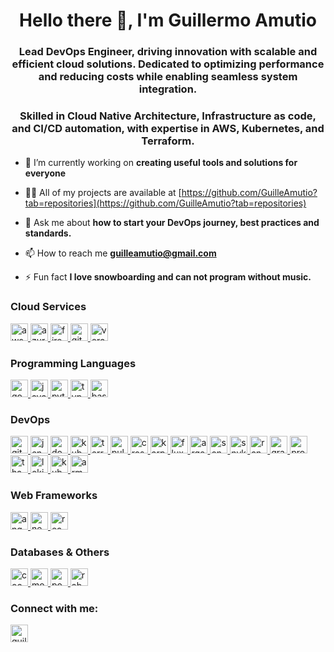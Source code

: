 
<div id="toc">
  <ul align="center" style="list-style: none">
    <summary>
      <h1>
        Hello there 👋, I'm Guillermo Amutio
      </h1>
    </summary>
  </ul>
</div>

<h3 align="center">Lead DevOps Engineer, driving innovation with scalable and efficient cloud solutions. Dedicated to optimizing performance and reducing costs while enabling seamless system integration.</h3>

<h3 align="center">Skilled in Cloud Native Architecture, Infrastructure as code, and CI/CD automation, with expertise in AWS, Kubernetes, and Terraform. </h3>

- 🔭 I’m currently working on **creating useful tools and solutions for everyone**

- 👨‍💻 All of my projects are available at [https://github.com/GuilleAmutio?tab=repositories](https://github.com/GuilleAmutio?tab=repositories)

- 💬 Ask me about **how to start your DevOps journey, best practices and standards.**

- 📫 How to reach me **guilleamutio@gmail.com**

- ⚡ Fun fact **I love snowboarding and can not program without music.**

<h3>Cloud Services</h3>
<p align="left">
  <a href="https://aws.amazon.com" target="_blank" rel="noreferrer">
    <img src="https://img.shields.io/badge/AWS-%23FF9900.svg?style=for-the-badge&logo=amazon-aws&logoColor=white" alt="aws" height="28"/>
  </a>
  <a href="https://azure.microsoft.com/en-in/" target="_blank" rel="noreferrer">
    <img src="https://img.shields.io/badge/azure-%230072C6.svg?style=for-the-badge&logo=microsoftazure&logoColor=white" alt="azure" height="28"/>
  </a>
  <a href="https://firebase.google.com/" target="_blank" rel="noreferrer">
    <img src="https://img.shields.io/badge/firebase-%23039BE5.svg?style=for-the-badge&logo=firebase" alt="firebase" height="28"/>
  </a>
  <a href="https://pages.github.com/" target="_blank" rel="noreferrer">
    <img src="https://img.shields.io/badge/github%20pages-121013?style=for-the-badge&logo=github&logoColor=white" alt="github pages" height="28"/>
  </a>
  <a href="https://vercel.com/" target="_blank" rel="noreferrer">
    <img src="https://img.shields.io/badge/vercel-%23000000.svg?style=for-the-badge&logo=vercel&logoColor=white" alt="vercel" height="28"/>
  </a>
</p>

<h3>Programming Languages</h3>
<p align="left">
  <a href="https://golang.org" target="_blank" rel="noreferrer">
    <img src="https://img.shields.io/badge/go-%2300ADD8.svg?style=for-the-badge&logo=go&logoColor=white" alt="go"  height="28"/>
  </a>
  <a href="https://www.java.com" target="_blank" rel="noreferrer">
    <img src="https://img.shields.io/badge/java-%23ED8B00.svg?style=for-the-badge&logo=openjdk&logoColor=white" alt="java"  height="28"/>
  </a>
  <a href="https://www.python.org" target="_blank" rel="noreferrer">
    <img src="https://img.shields.io/badge/python-3670A0?style=for-the-badge&logo=python&logoColor=ffdd54" alt="python" height="28"/>
  </a>
  <a href="https://www.typescriptlang.org/" target="_blank" rel="noreferrer">
    <img src="https://img.shields.io/badge/typescript-%23007ACC.svg?style=for-the-badge&logo=typescript&logoColor=white" alt="typescript" height="28"/>
  </a>
  <a href="https://www.gnu.org/software/bash/" target="_blank" rel="noreferrer">
    <img src="https://img.shields.io/badge/bash_script-%23121011.svg?style=for-the-badge&logo=gnu-bash&logoColor=white" alt="bash" height="28"/>
  </a>
</p>

<h3>DevOps</h3>
<p align="left">
  <a href="https://git-scm.com/" target="_blank" rel="noreferrer">
    <img src="https://img.shields.io/badge/git-%23F05033.svg?style=for-the-badge&logo=git&logoColor=white" alt="git" height="28"/>
  </a>
  <a href="https://www.jenkins.io" target="_blank" rel="noreferrer">
    <img src="https://img.shields.io/badge/jenkins-%232C5263.svg?style=for-the-badge&logo=jenkins&logoColor=white" alt="jenkins" height="28"/>
  </a>
  <a href="https://www.docker.com/" target="_blank" rel="noreferrer">
    <img src="https://img.shields.io/badge/docker-%230db7ed.svg?style=for-the-badge&logo=docker&logoColor=white" alt="docker" height="28"/>
  </a>
  <a href="https://kubernetes.io" target="_blank" rel="noreferrer">
    <img src="https://img.shields.io/badge/kubernetes-%23326ce5.svg?style=for-the-badge&logo=kubernetes&logoColor=white" alt="kubernetes" height="28"/>
  </a>
  <a href="https://www.terraform.io/" target="_blank" rel="noreferrer">
    <img src="https://img.shields.io/badge/Terraform-623CE4?style=for-the-badge&logo=terraform&logoColor=white" alt="terraform" height="28"/>
  </a>
  <a href="https://www.pulumi.com/" target="_blank" rel="noreferrer">
    <img src="https://www.pulumi.com/images/logo/logo-on-white-box.svg?" alt="pulumi" height="28"/>
  </a>
  <a href="https://www.crossplane.io/" target="_blank" rel="noreferrer">
    <img src="https://raw.githubusercontent.com/crossplane/artwork/master/logo/logo-horizontal-whitetext-bluebg.png" alt="crossplane" height="28"/>
  </a>
  <a href="https://www.karpenter.sh/" target="_blank" rel="noreferrer">
    <img src="https://blog.spikeseed.cloud/assets/images/posts/2024-01-25-karpenter/header.png" alt="karpenter" height="28"/>
  </a>
  <a href="https://fluxcd.io/" target="_blank" rel="noreferrer">
    <img src="https://s3.typoniels.de/typoniels-strapi/production/flux_cd_e9d5d4880a.webp" alt="fluxcd" height="28"/>
  </a>
  <a href="https://argoproj.github.io/cd/" target="_blank" rel="noreferrer">
    <img src="https://s3.typoniels.de/typoniels-strapi/production/argo_cd_c847ced9d0.webp" alt="argocd" height="28"/>
  </a>
  <a href="https://www.sonarsource.com/products/sonarqube/" target="_blank" rel="noreferrer">
    <img src="https://img.shields.io/badge/SonarQube-black?style=for-the-badge&logo=sonarqube&logoColor=4E9BCD" alt="sonarqube" height="28"/>
  </a>
  <a href="https://snyk.io/" target="_blank" rel="noreferrer">
    <img src="https://monkigras.com/wp-content/uploads/2016/12/snyk-logo.png" alt="snyk" height="28"/>
  </a>
  <a href="https://www.rancher.com/" target="_blank" rel="noreferrer">
    <img src="https://img.shields.io/badge/rancher-%230075A8.svg?style=for-the-badge&logo=rancher&logoColor=white" alt="rancher" height="28"/>
  </a>
  <a href="https://www.grafana.com/" target="_blank" rel="noreferrer">
    <img src="https://img.shields.io/badge/grafana-%23F46800.svg?style=for-the-badge&logo=grafana&logoColor=white" alt="grafana" height="28"/>
  </a>
  <a href="https://prometheus.io/" target="_blank" rel="noreferrer">
    <img src="https://img.shields.io/badge/Prometheus-E6522C?style=for-the-badge&logo=Prometheus&logoColor=white" alt="prometheus" height="28"/>
  </a>
  <a href="https://thanos.io/" target="_blank" rel="noreferrer">
    <img src="https://miro.medium.com/v2/resize:fit:1400/0*zEF5DvCgMqv85mwJ" alt="thanos" height="28"/>
  </a>
  <a href="https://github.com/grafana/loki" target="_blank" rel="noreferrer">
    <img src="https://miro.medium.com/v2/resize:fit:1400/1*k-hdOAQjRXKoyguzKuoeKg.png" alt="loki" height="28"/>
  </a>
  <a href="https://www.kubecost.com/" target="_blank" rel="noreferrer">
    <img src="https://assets.st-note.com/production/uploads/images/155476290/rectangle_large_type_2_82843e1504cd2c16bb0941f5b624ca10.png?width=1200" alt="kubecost" height="28"/>
  </a>
  <a href="https://armosec.io/" target="_blank" rel="noreferrer">
    <img src="https://s3-us-west-2.amazonaws.com/cbi-image-service-prd/original/a08c10d0-c2c1-4f59-9949-58b305fbd1d1.png" alt="armosec" height="28"/>
  </a>
</p>

<h3>Web Frameworks</h3>
<p align="left">
  <a href="https://angular.io" target="_blank" rel="noreferrer">
    <img src="https://img.shields.io/badge/Angular-DD0031?style=for-the-badge&logo=angular&logoColor=white" alt="angular" height="28"/>
  </a>
  <a href="https://nextjs.org/" target="_blank" rel="noreferrer">
    <img src="https://img.shields.io/badge/Next-black?style=for-the-badge&logo=next.js&logoColor=white" alt="nextjs" height="28"/>
  </a>
  <a href="https://reactjs.org/" target="_blank" rel="noreferrer">
    <img src="https://img.shields.io/badge/React-20232A?style=for-the-badge&logo=react&logoColor=61DAFB" alt="react" height="28"/>
  </a>
</p>

<h3>Databases & Others</h3>
<p align="left">
  <a href="https://www.cockroachlabs.com/product/cockroachdb/" target="_blank" rel="noreferrer">
    <img src="https://img.shields.io/badge/Cockroach%20Labs-6933FF?style=for-the-badge&logo=Cockroach%20Labs&logoColor=white" alt="cockroachdb" height="28"/>
  </a>
  <a href="https://www.mongodb.com/" target="_blank" rel="noreferrer">
    <img src="https://img.shields.io/badge/MongoDB-%234ea94b.svg?style=for-the-badge&logo=mongodb&logoColor=white" alt="mongodb" height="28"/>
  </a>
  <a href="https://www.postgresql.org" target="_blank" rel="noreferrer">
    <img src="https://img.shields.io/badge/PostgreSQL-316192?style=for-the-badge&logo=postgresql&logoColor=white" alt="postgresql" height="28"/>
  </a>
  <a href="https://www.rabbitmq.com" target="_blank" rel="noreferrer">
    <img src="https://img.shields.io/badge/Rabbitmq-FF6600?style=for-the-badge&&logo=rabbitmq&logoColor=white" alt="rabbitMQ"  height="28"/>
  </a>
</p>

<h3 align="left">Connect with me:</h3>
<p align="left">
<a href="https://linkedin.com/in/guillermo-amutio-duarte" target="blank"><img align="center" src="https://img.shields.io/badge/LinkedIn-0077B5?style=for-the-badge&logo=linkedin&logoColor=white" alt="guillermo-amutio-duarte" height="28"  /></a>
</p>


